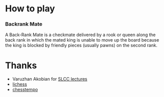 
How to play
=


### Backrank Mate
A Back-Rank Mate is a checkmate delivered by a rook or queen along the back rank in which the mated king is unable to move up the board because the king is blocked by friendly pieces (usually pawns) on the second rank.

Thanks
=

* Varuzhan Akobian for [SLCC lectures](https://www.youtube.com/watch?v=YT4M1u1c3ok)
* [lichess](lichess.org)
* [chesstempo](chesstempo.com)
